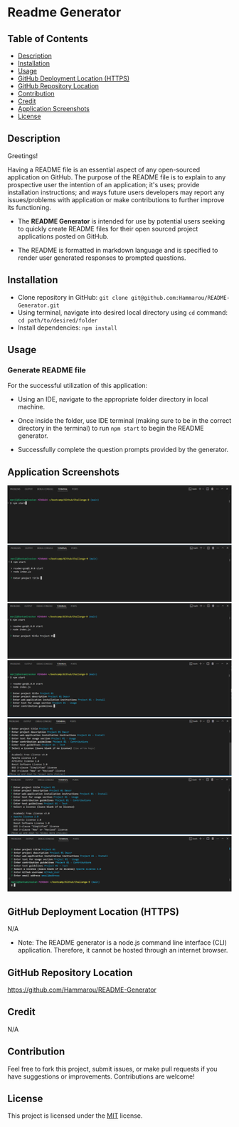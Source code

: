 # Readme Generator

## Table of Contents
- [Description](#description)  
- [Installation](#installation)  
- [Usage](#usage)
- [GitHub Deployment Location (HTTPS)](#github-deployment-location-https)
- [GitHub Repository Location](#github-repository-location)  
- [Contribution](#contribution)  
- [Credit](#credit)
- [Application Screenshots](#webpage-screenshots)  
- [License](#license)

## Description

Greetings!

Having a README file is an essential aspect of any open-sourced application on GitHub. The purpose of the README file is to explain to any prospective user the intention of an application; it's uses; provide installation instructions; and ways future users developers may report any issues/problems with application or make contributions to further improve its functioning.

- The **README Generator** is intended for use by potential users seeking to quickly create README files for their open sourced project applications posted on GitHub. 

- The README is formatted in markdown language and is specified to render user generated responses to prompted questions.

## Installation

* Clone repository in GitHub: `git clone git@github.com:Hammarou/README-Generator.git`
* Using terminal, navigate into desired local directory using `cd` command: `cd path/to/desired/folder `
* Install dependencies: `npm install` 


## Usage

### Generate README file

 For the successful utilization of this application:

 - Using an IDE, navigate to the appropriate folder directory in local machine.

 - Once inside the folder, use IDE terminal (making sure to be in the correct directory in the terminal) to run `npm start` to begin the README generator.

 - Successfully complete the question prompts provided by the generator.


## Application Screenshots

![](/images/screenshot1.png "First screenshot")
![](/images/screenshot2.png "Second screenshot")
![](/images/screenshot3.png "Third screenshot")
![](/images/screenshot4.png "Fourth screenshot")
![](/images/screenshot5.png "Fifth screenshot")
![](/images/screenshot6.png "Sixth screenshot")
![](/images/screenshot7.png "Seventh screenshot")


## GitHub Deployment Location (HTTPS)

N/A

* Note: The README generator is a node.js command line interface (CLI) application. Therefore, it cannot be hosted through an internet browser. 

## GitHub Repository Location

https://github.com/Hammarou/README-Generator


## Credit

N/A


## Contribution

Feel free to fork this project, submit issues, or make pull requests if you have suggestions or improvements. Contributions are welcome!




## License

This project is licensed under the [MIT](LICENSE) license.
